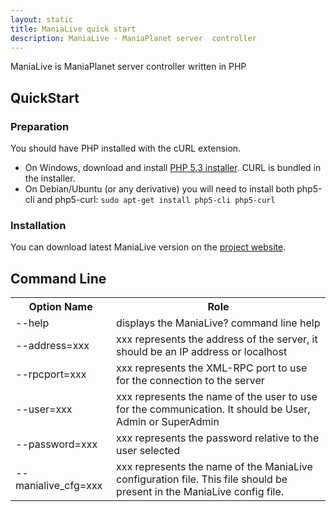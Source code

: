 ```yaml
---
layout: static
title: ManiaLive quick start
description: ManiaLive - ManiaPlanet server  controller
---
```


ManiaLive is ManiaPlanet server controller written in PHP

QuickStart
----------

### Preparation

You should have PHP installed with the cURL extension.

* On Windows, download and install [PHP 5.3 installer](http://windows.php.net/download/#php-5.3). CURL is bundled in the installer.
* On Debian/Ubuntu (or any derivative) you will need to install both php5-cli and php5-curl: `sudo apt-get install php5-cli php5-curl`

### Installation

You can download latest ManiaLive version on the [project website](https://github.com/maniaplanet/manialive).

Command Line
------------

<table>
  <tr>
    <th>Option Name</th><th>Role</th>
  </tr>
  <tr>
    <td>--help</td><td>displays the ManiaLive? command line help </td>
  </tr>
  <tr>
    <td>--address=xxx</td><td>xxx represents the address of the server, it should be an IP address or localhost</td>
  </tr>
  <tr>
    <td>--rpcport=xxx</td><td>xxx represents the XML-RPC port to use for the connection to the server </td>
  </tr>
  <tr>
    <td>--user=xxx</td><td> xxx represents the name of the user to use for the communication. It should be User, Admin or SuperAdmin</td>
  </tr>
  <tr>
    <td>--password=xxx</td><td>xxx represents the password relative to the user selected</td>
  </tr>
  <tr>
    <td>--manialive_cfg=xxx</td><td>xxx represents the name of the ManiaLive configuration file. This file should be present in the ManiaLive config file. </td>
  </tr>
</table>